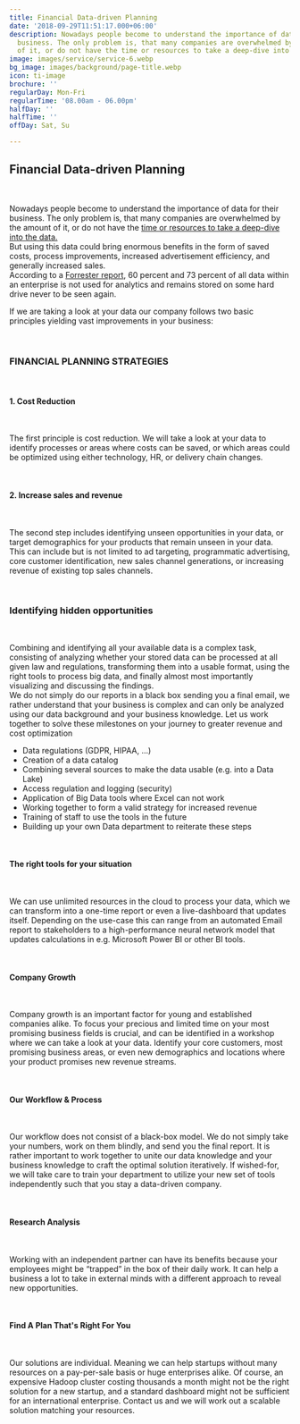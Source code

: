 ```yaml
---
title: Financial Data-driven Planning
date: '2018-09-29T11:51:17.000+06:00'
description: Nowadays people become to understand the importance of data for their
  business. The only problem is, that many companies are overwhelmed by the amount
  of it, or do not have the time or resources to take a deep-dive into the data.
image: images/service/service-6.webp
bg_image: images/background/page-title.webp
icon: ti-image
brochure: ''
regularDay: Mon-Fri
regularTime: '08.00am - 06.00pm'
halfDay: ''
halfTime: ''
offDay: Sat, Su

---
```

## Financial Data-driven Planning

<br>

Nowadays people become to understand the importance of data for their business. The only problem is, that many companies are overwhelmed by the amount of it, or do not have the [time or resources to take a deep-dive into the data.](https://www.inc.com/jason-albanese/are-you-making-these-costly-data-analysis-mistakes.html)  
But using this data could bring enormous benefits in the form of saved costs, process improvements, increased advertisement efficiency, and generally increased sales.  
According to a [Forrester report](https://go.forrester.com/blogs/hadoop-is-datas-darling-for-a-reason/), 60 percent and 73 percent of all data within an enterprise is not used for analytics and remains stored on some hard drive never to be seen again.

If we are taking a look at your data our company follows two basic principles yielding vast improvements in your business:

<br>

### FINANCIAL PLANNING STRATEGIES

<br>

#### 1. Cost Reduction

<br>

The first principle is cost reduction. We will take a look at your data to identify processes or areas where costs can be saved, or which areas could be optimized using either technology, HR, or delivery chain changes.

<br>

#### 2. Increase sales and revenue

<br>

The second step includes identifying unseen opportunities in your data, or target demographics for your products that remain unseen in your data. This can include but is not limited to ad targeting, programmatic advertising, core customer identification, new sales channel generations, or increasing revenue of existing top sales channels.

<br>

### Identifying hidden opportunities

<br>

Combining and identifying all your available data is a complex task, consisting of analyzing whether your stored data can be processed at all given law and regulations, transforming them into a usable format, using the right tools to process big data, and finally almost most importantly visualizing and discussing the findings.  
We do not simply do our reports in a black box sending you a final email, we rather understand that your business is complex and can only be analyzed using our data background and your business knowledge. Let us work together to solve these milestones on your journey to greater revenue and cost optimization

* Data regulations (GDPR, HIPAA, …)
* Creation of a data catalog
* Combining several sources to make the data usable (e.g. into a Data Lake)
* Access regulation and logging (security)
* Application of Big Data tools where Excel can not work
* Working together to form a valid strategy for increased revenue
* Training of staff to use the tools in the future
* Building up your own Data department to reiterate these steps

<br>

#### The right tools for your situation

<br>

We can use unlimited resources in the cloud to process your data, which we can transform into a one-time report or even a live-dashboard that updates itself. Depending on the use-case this can range from an automated Email report to stakeholders to a high-performance neural network model that updates calculations in e.g. Microsoft Power BI or other BI tools.

<br>

#### Company Growth

<br>

Company growth is an important factor for young and established companies alike. To focus your precious and limited time on your most promising business fields is crucial, and can be identified in a workshop where we can take a look at your data. Identify your core customers, most promising business areas, or even new demographics and locations where your product promises new revenue streams.

<br>

#### Our Workflow & Process

<br>

Our workflow does not consist of a black-box model. We do not simply take your numbers, work on them blindly, and send you the final report. It is rather important to work together to unite our data knowledge and your business knowledge to craft the optimal solution iteratively. If wished-for, we will take care to train your department to utilize your new set of tools independently such that you stay a data-driven company.

<br>

#### Research Analysis

<br>

Working with an independent partner can have its benefits because your employees might be “trapped” in the box of their daily work. It can help a business a lot to take in external minds with a different approach to reveal new opportunities.

<br>

#### Find A Plan That's Right For You

<br>

Our solutions are individual. Meaning we can help startups without many resources on a pay-per-sale basis or huge enterprises alike. Of course, an expensive Hadoop cluster costing thousands a month might not be the right solution for a new startup, and a standard dashboard might not be sufficient for an international enterprise. Contact us and we will work out a scalable solution matching your resources.